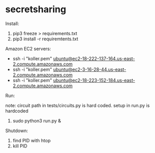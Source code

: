 # secretsharing


Install: 

1. pip3 freeze > requirements.txt
2. pip3 install -r requiremtents.txt 

Amazon EC2 servers:

* ssh -i "koller.pem" ubuntu@ec2-18-222-137-164.us-east-2.compute.amazonaws.com
* ssh -i "koller.pem" ubuntu@ec2-3-16-28-44.us-east-2.compute.amazonaws.com
* ssh -i "koller.pem" ubuntu@ec2-18-223-152-184.us-east-2.compute.amazonaws.com

Run:

note:
circuit path in tests/circuits.py is hard coded.
setup in run.py is hardcoded
 
1. sudo python3 run.py &

Shutdown:

1. find PID with htop
2. kill PID

  

